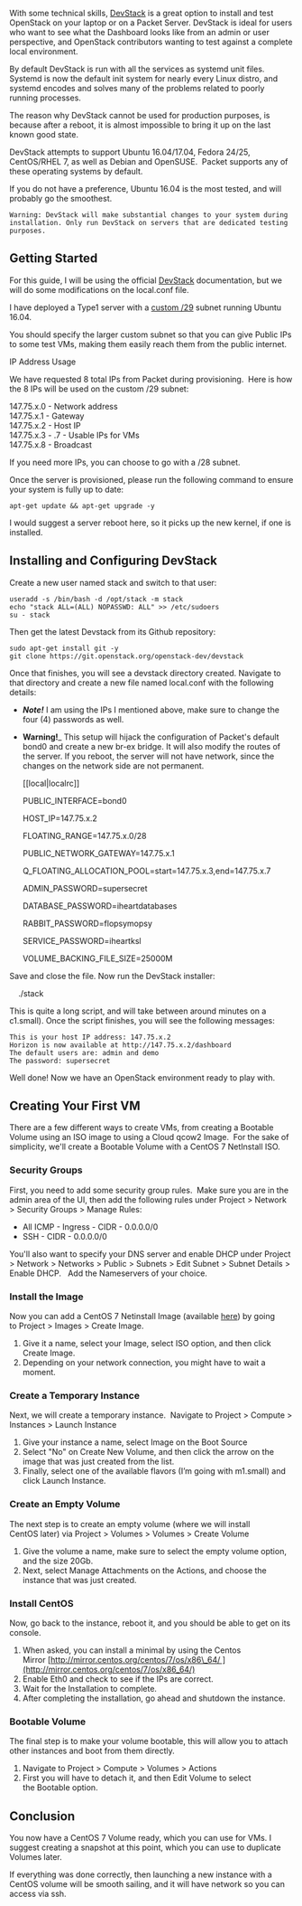 <!-- <meta>
{
    "title":"OpenStack DevStack",
    "author":"Ronggur",
    "description":"Some description goes here",
    "email":"ronggur.mh@gmail.com",
    "date": "2019/06/06",
    "tag":["virtual Machines", "another tag"]
}
</meta> -->

With some technical skills, [DevStack](https://docs.openstack.org/devstack/latest/) is a great option to install and test OpenStack on your laptop or on a Packet Server. DevStack is ideal for users who want to see what the Dashboard looks like from an admin or user perspective, and OpenStack contributors wanting to test against a complete local environment.

By default DevStack is run with all the services as systemd unit files. Systemd is now the default init system for nearly every Linux distro, and systemd encodes and solves many of the problems related to poorly running processes.

The reason why DevStack cannot be used for production purposes, is because after a reboot, it is almost impossible to bring it up on the last known good state. 

DevStack attempts to support Ubuntu 16.04/17.04, Fedora 24/25, CentOS/RHEL 7, as well as Debian and OpenSUSE.  Packet supports any of these operating systems by default. 

If you do not have a preference, Ubuntu 16.04 is the most tested, and will probably go the smoothest.

`Warning: DevStack will make substantial changes to your system during installation. Only run DevStack on servers that are dedicated testing purposes. `

Getting Started
---------------

For this guide, I will be using the official [DevStack](https://docs.openstack.org/devstack/latest/guides/single-machine.html) documentation, but we will do some modifications on the local.conf file.

I have deployed a Type1 server with a [custom /29](https://support.packet.com/kb/articles/custom-subnet-size) subnet running Ubuntu 16.04.

You should specify the larger custom subnet so that you can give Public IPs to some test VMs, making them easily reach them from the public internet.

IP Address Usage

We have requested 8 total IPs from Packet during provisioning.  Here is how the 8 IPs will be used on the custom /29 subnet:

147.75.x.0 - Network address  
147.75.x.1 - Gateway  
147.75.x.2 - Host IP  
147.75.x.3 - .7 - Usable IPs for VMs  
147.75.x.8 - Broadcast

  
If you need more IPs, you can choose to go with a /28 subnet.

Once the server is provisioned, please run the following command to ensure your system is fully up to date:

    apt-get update && apt-get upgrade -y 

I would suggest a server reboot here, so it picks up the new kernel, if one is installed.

Installing and Configuring DevStack
-----------------------------------

Create a new user named stack and switch to that user:

    useradd -s /bin/bash -d /opt/stack -m stack
    echo "stack ALL=(ALL) NOPASSWD: ALL" >> /etc/sudoers
    su - stack

Then get the latest Devstack from its Github repository:

    sudo apt-get install git -y
    git clone https://git.openstack.org/openstack-dev/devstack 

Once that finishes, you will see a devstack directory created. Navigate to that directory and create a new file named local.conf with the following details: 

*   **_Note!_** I am using the IPs I mentioned above, make sure to change the four (4) passwords as well. 
*   **Warning!**_ This setup will hijack the configuration of Packet's default bond0 and create a new br-ex bridge. It will also modify the routes of the server. If you reboot, the server will not have network, since the changes on the network side are not permanent.

    [[local|localrc]]
    
    PUBLIC_INTERFACE=bond0
    
    HOST_IP=147.75.x.2
    
    FLOATING_RANGE=147.75.x.0/28
    
    PUBLIC_NETWORK_GATEWAY=147.75.x.1
    
    Q_FLOATING_ALLOCATION_POOL=start=147.75.x.3,end=147.75.x.7
    
    ADMIN_PASSWORD=supersecret
    
    DATABASE_PASSWORD=iheartdatabases
    
    RABBIT_PASSWORD=flopsymopsy
    
    SERVICE_PASSWORD=iheartksl
    
    VOLUME_BACKING_FILE_SIZE=25000M

Save and close the file. Now run the DevStack installer:

    ./stack

This is quite a long script, and will take between around minutes on a c1.small). Once the script finishes, you will see the following messages:

    This is your host IP address: 147.75.x.2
    Horizon is now available at http://147.75.x.2/dashboard
    The default users are: admin and demo
    The password: supersecret
    

Well done! Now we have an OpenStack environment ready to play with.

Creating Your First VM
----------------------

There are a few different ways to create VMs, from creating a Bootable Volume using an ISO image to using a Cloud qcow2 Image.  For the sake of simplicity, we'll create a Bootable Volume with a CentOS 7 NetInstall ISO. 

### Security Groups

First, you need to add some security group rules.  Make sure you are in the admin area of the UI, then add the following rules under Project > Network > Security Groups > Manage Rules:

*   All ICMP - Ingress - CIDR - 0.0.0.0/0
*   SSH - CIDR - 0.0.0.0/0

You'll also want to specify your DNS server and enable DHCP under Project > Network > Networks > Public > Subnets > Edit Subnet > Subnet Details > Enable DHCP.   Add the Nameservers of your choice.

### Install the Image

Now you can add a CentOS 7 Netinstall Image (available [here](http://isoredirect.centos.org/centos/7/isos/x86_64/)) by going to Project > Images > Create Image.

1.  Give it a name, select your Image, select ISO option, and then click Create Image.
2.  Depending on your network connection, you might have to wait a moment.

### Create a Temporary Instance

Next, we will create a temporary instance.  Navigate to Project > Compute > Instances > Launch Instance

1.  Give your instance a name, select Image on the Boot Source
2.  Select "No" on Create New Volume, and then click the arrow on the image that was just created from the list.
3.  Finally, select one of the available flavors (I’m going with m1.small) and click Launch Instance.

### Create an Empty Volume

The next step is to create an empty volume (where we will install CentOS later) via Project > Volumes > Volumes > Create Volume

1.  Give the volume a name, make sure to select the empty volume option, and the size 20Gb.
2.  Next, select Manage Attachments on the Actions, and choose the instance that was just created.

### Install CentOS

Now, go back to the instance, reboot it, and you should be able to get on its console.

1.  When asked, you can install a minimal by using the Centos Mirror [http://mirror.centos.org/centos/7/os/x86\_64/ ](http://mirror.centos.org/centos/7/os/x86_64/)
2.  Enable Eth0 and check to see if the IPs are correct.
3.  Wait for the Installation to complete.
4.  After completing the installation, go ahead and shutdown the instance.

### Bootable Volume

The final step is to make your volume bootable, this will allow you to attach other instances and boot from them directly.  

1.  Navigate to Project > Compute > Volumes > Actions
2.  First you will have to detach it, and then Edit Volume to select the Bootable option.

Conclusion
----------

You now have a CentOS 7 Volume ready, which you can use for VMs. I suggest creating a snapshot at this point, which you can use to duplicate Volumes later.  

If everything was done correctly, then launching a new instance with a CentOS volume will be smooth sailing, and it will have network so you can access via ssh.

